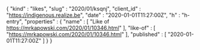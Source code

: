 {
  "kind" : "likes",
  "slug" : "2020/01/ksqnj",
  "client_id" : "https://indigenous.realize.be",
  "date" : "2020-01-01T11:27:00Z",
  "h" : "h-entry",
  "properties" : {
    "name" : [ "Like of https://mrkapowski.com/2020/01/10346.html" ],
    "like-of" : [ "https://mrkapowski.com/2020/01/10346.html" ],
    "published" : [ "2020-01-01T11:27:00Z" ]
  }
}
